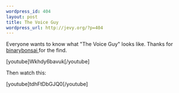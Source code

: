 ```yaml
--- 
wordpress_id: 404
layout: post
title: The Voice Guy
wordpress_url: http://jevy.org/?p=404
---
```

Everyone wants to know what "The Voice Guy" looks like.  Thanks for <a href="http://binarybonsai.com">binarybonsai </a>for the find.

[youtube]Wkhdy6bavuk[/youtube]

Then watch this:

[youtube]tdhFtDbGJQ0[/youtube]
